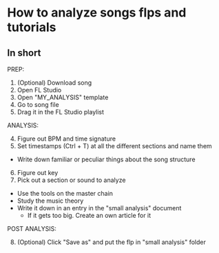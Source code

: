 # How to analyze songs flps and tutorials

## In short
PREP:

1. (Optional) Download song
2. Open FL Studio
3. Open "MY_ANALYSIS" template
4. Go to song file
5. Drag it in the FL Studio playlist

ANALYSIS:

4. Figure out BPM and time signature
5. Set timestamps (Ctrl + T) at all the different sections and name them
  - Write down familiar or peculiar things about the song structure
6. Figure out key
7. Pick out a section or sound to analyze
  - Use the tools on the master chain
  - Study the music theory
  - Write it down in an entry in the "small analysis" document
    - If it gets too big. Create an own article for it

POST ANALYSIS:

8. (Optional) Click "Save as" and put the flp in "small analysis" folder 
